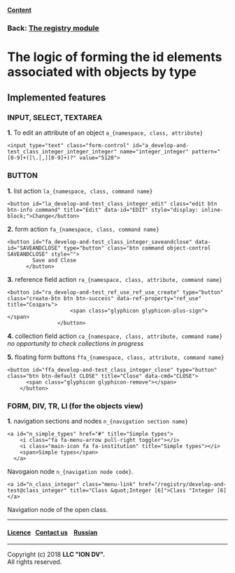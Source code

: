 #### [Content](/docs/en/index.md)

### Back: [The registry module](registry.md)

# The logic of forming the id elements associated with objects by type

## Implemented features

### INPUT, SELECT, TEXTAREA

**1.** To edit an attribute of an object `a_{namespace, class, attribute}`

```
<input type="text" class="form-control" id="a_develop-and-test_class_integer_integer_integer" name="integer_integer" pattern="[0-9]+([\.|,][0-9]+)?" value="5120">
```

### BUTTON

**1.** list action `la_{namespace, class, command name}`

```
<button id="la_develop-and-test_class_integer_edit" class="edit btn btn-info command" title="Edit" data-id="EDIT" style="display: inline-block;">Change</button>
```

**2.** form action `fa_{namespace, class, command name}`

```
<button id="fa_develop-and-test_class_integer_saveandclose" data-id="SAVEANDCLOSE" type="button" class="btn command object-control SAVEANDCLOSE" style="">
        Save and Close
      </button>
```

**3.** reference field action `ra_{namespace, class, attribute, command name}`

```
<button id="ra_develop-and-test_ref_use_ref_use_create" type="button" class="create-btn btn btn-success" data-ref-property="ref_use" title="Создать">
                    <span class="glyphicon glyphicon-plus-sign"></span>
                </button>
```

**4.** collection field action `ca_{namespace, class, attribute, command name}` *no opportunity to check collections in progress*

**5.** floating form buttons `ffa_{namespace, class, attribute, command name}`

```
<button id="ffa_develop-and-test_class_integer_close" type="button" class="btn btn-default CLOSE" title="Close" data-cmd="CLOSE">
      <span class="glyphicon glyphicon-remove"></span>
    </button>
```

###  FORM, DIV, TR, LI (for the objects view)

**1.** navigation sections and nodes `n_{navigation section name}`

```
<a id="n_simple_types" href="#" title="Simple types">
    <i class="fa fa-menu-arrow pull-right toggler"></i>
    <i class="main-icon fa fa-institution" title="Simple types"></i>
    <span>Simple types</span>
  </a>
```

Navogaion node `n_{navigation node code}`.

```
<a id="n_class_integer" class="menu-link" href="/registry/develop-and-test@class_integer" title="Class &quot;Integer [6]">Class "Integer [6]</a>
```
Navigation node of the open class.

 --------------------------------------------------------------------------  


 #### [Licence](/LICENSE)&ensp;  [Contact us](https://iondv.com/portal/contacts) &ensp;  [Russian](/docs/ru/3_modules_description/registry_code.md) &ensp;
<div><img src="https://mc.iondv.com/watch/local/docs/framework" style="position:absolute; left:-9999px;" height=1 width=1 alt="iondv metrics"></div>       



-------------------------------------------------------------------------- 
 
Copyright (c) 2018 **LLC "ION DV".**   
All rights reserved. 